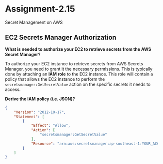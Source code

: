 # Assignment-2.15
Secret Management on AWS

## EC2 Secrets Manager Authorization

**What is needed to authorize your EC2 to retrieve secrets from the AWS Secret Manager?**

To authorize your EC2 instance to retrieve secrets from AWS Secrets Manager, you need to grant it the necessary permissions. This is typically done by attaching an **IAM role** to the EC2 instance. This role will contain a policy that allows the EC2 instance to perform the `secretsmanager:GetSecretValue` action on the specific secrets it needs to access.

**Derive the IAM policy (i.e. JSON)?**

```json
{
    "Version": "2012-10-17",
    "Statement": [
        {
            "Effect": "Allow",
            "Action": [
                "secretsmanager:GetSecretValue"
            ],
            "Resource": "arn:aws:secretsmanager:ap-southeast-1:YOUR_ACCOUNT_ID:secret:prod/cart-service/credentials-RANDOM_STRING"
        }
    ]
}
